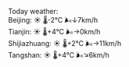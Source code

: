 Today weather:  
Beijing: ☀️ 🌡️-2°C 🌬️↓7km/h  
Tianjin: ☀️ 🌡️+4°C 🌬️→0km/h  
Shijiazhuang: ☀️ 🌡️+2°C 🌬️→11km/h  
Tangshan: ☀️ 🌡️+4°C 🌬️↘6km/h  
